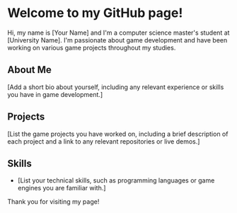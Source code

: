 # Welcome to my GitHub page!

Hi, my name is [Your Name] and I'm a computer science master's student at [University Name]. I'm passionate about game development and have been working on various game projects throughout my studies.

## About Me

[Add a short bio about yourself, including any relevant experience or skills you have in game development.]

## Projects

[List the game projects you have worked on, including a brief description of each project and a link to any relevant repositories or live demos.]

## Skills

- [List your technical skills, such as programming languages or game engines you are familiar with.]

Thank you for visiting my page!

